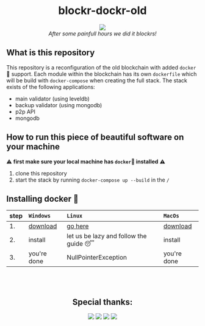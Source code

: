 <div align="center">

# blockr-dockr-old

<img src="https://media.giphy.com/media/nXxOjZrbnbRxS/giphy.gif">
<br>
<i>After some painfull hours we did it blockrs!</i>

<div align="left">
  
## What is this repository
  
This repository is a reconfiguration of the old blockchain with added `docker`🐳 support. 
Each module within the blockchain has its own `dockerfile` which will be build with `docker-compose` when creating the full stack.
The stack exists of the following applications:
- main validator (using leveldb)
- backup validator (using mongodb)
- p2p API 
- mongodb

## How to run this piece of beautiful software on your machine

⚠️ __first make sure your local machine has `docker`🐳 installed__ ⚠️
1. clone this repository
2. start the stack by running `docker-compose up --build` in the `/`

## Installing docker 🐳

| step | `Windows`     | `Linux`       |`MacOs`        |
|:---- |:------------- |:------------- |:------------- |
| 1. | [download](https://download.docker.com/win/stable/Docker%20for%20Windows%20Installer.exe) | [go here](https://docs.docker.com/install/linux/docker-ce/ubuntu) | [download](https://download.docker.com/mac/stable/Docker.dmg) |
| 2. | install | let us be lazy and follow the guide 😴 | install |
| 3. | you're done | NullPointerException | you're done |

</div>
<br><br>

## Special thanks:
<img src="https://avatars2.githubusercontent.com/u/25582889?s=128">
<img src="https://avatars1.githubusercontent.com/u/31408460?s=128">
<img src="https://avatars2.githubusercontent.com/u/25610414?s=128">
<img src="https://avatars3.githubusercontent.com/u/7994007?s=128">

</div>
